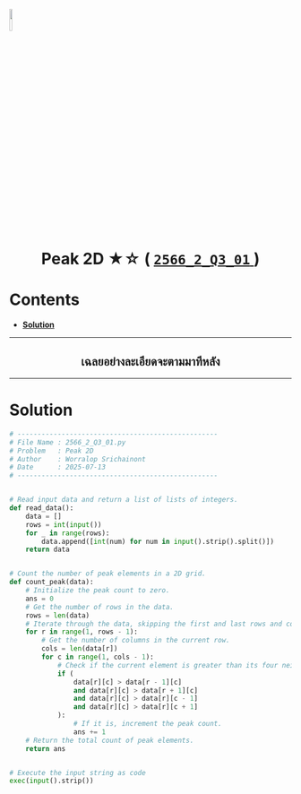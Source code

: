 <p align="left">
  <a href="../../README.md">
    <img src="../../../../Z99-OTHERS/00-common/00-back.png" style="width:10%">
  </a>
</p>

<div align="center">
  <h1>
    Peak 2D ★☆ (
      <a href="https://drive.google.com/file/d/1LF2pj8dcpoLBjUNJ0WUCw70FL3cgfXMU/view?usp=sharing">
        <code>2566_2_Q3_01</code>
      </a>
    )
  </h1>
</div>

# Contents

-   [**Solution**](#solution)

---

<div align="center">
  <h2>เฉลยอย่างละเอียดจะตามมาทีหลัง</h2>
</div>

---

# Solution

```python
# --------------------------------------------------
# File Name : 2566_2_Q3_01.py
# Problem   : Peak 2D
# Author    : Worralop Srichainont
# Date      : 2025-07-13
# --------------------------------------------------


# Read input data and return a list of lists of integers.
def read_data():
    data = []
    rows = int(input())
    for _ in range(rows):
        data.append([int(num) for num in input().strip().split()])
    return data


# Count the number of peak elements in a 2D grid.
def count_peak(data):
    # Initialize the peak count to zero.
    ans = 0
    # Get the number of rows in the data.
    rows = len(data)
    # Iterate through the data, skipping the first and last rows and columns.
    for r in range(1, rows - 1):
        # Get the number of columns in the current row.
        cols = len(data[r])
        for c in range(1, cols - 1):
            # Check if the current element is greater than its four neighbors.
            if (
                data[r][c] > data[r - 1][c]
                and data[r][c] > data[r + 1][c]
                and data[r][c] > data[r][c - 1]
                and data[r][c] > data[r][c + 1]
            ):
                # If it is, increment the peak count.
                ans += 1
    # Return the total count of peak elements.
    return ans


# Execute the input string as code
exec(input().strip())
```
